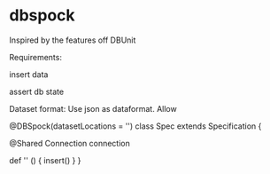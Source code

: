 # dbspock

Inspired by the features off DBUnit

Requirements:

insert data 

assert db state


Dataset format:
Use json as dataformat.
Allow 


@DBSpock(datasetLocations = '')
class Spec extends Specification {

  @Shared
  Connection connection

  
  def '' () {
    insert()
  }
}
